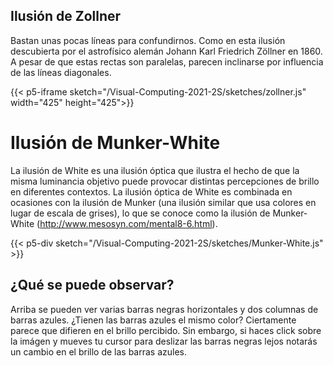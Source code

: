 ## Ilusión de Zollner
Bastan unas pocas líneas para confundirnos. Como en esta ilusión descubierta por el astrofísico alemán Johann Karl Friedrich Zöllner en 1860. A pesar de que estas rectas son paralelas, parecen inclinarse por influencia de las líneas diagonales.

{{< p5-iframe sketch="/Visual-Computing-2021-2S/sketches/zollner.js" width="425" height="425">}}

# Ilusión de Munker-White
La ilusión de White es una ilusión óptica que ilustra el hecho de que la misma luminancia objetivo puede provocar distintas percepciones de brillo en diferentes contextos. La ilusión óptica de White es combinada en ocasiones con la ilusión de Munker (una ilusión similar que usa colores en lugar de escala de grises), lo que se conoce como la ilusión de Munker-White (http://www.mesosyn.com/mental8-6.html).

{{< p5-div sketch="/Visual-Computing-2021-2S/sketches/Munker-White.js" >}}

## ¿Qué se puede observar?

Arriba se pueden ver varias barras negras horizontales y dos columnas de barras azules. ¿Tienen las barras azules el mismo color? Ciertamente parece que difieren en el brillo percibido. Sin embargo, si haces click sobre la imágen y mueves tu cursor para deslizar las barras negras lejos notarás un cambio en el brillo de las barras azules.
